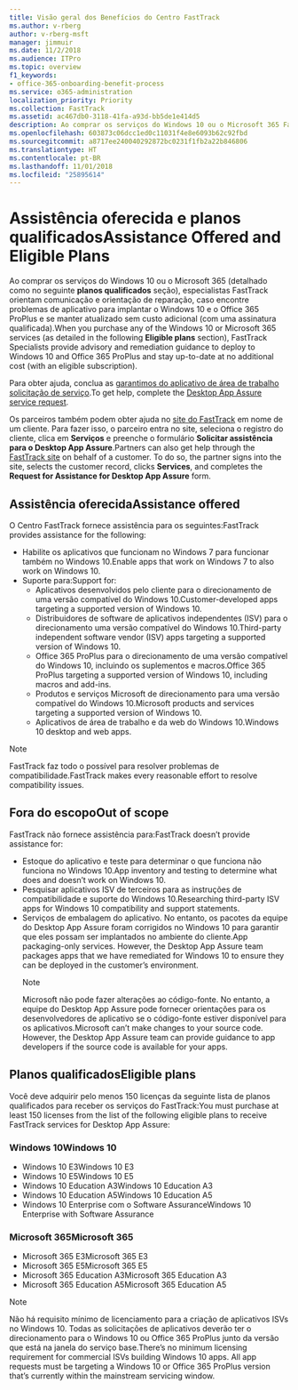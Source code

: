 ```yaml
---
title: Visão geral dos Benefícios do Centro FastTrack
ms.author: v-rberg
author: v-rberg-msft
manager: jimmuir
ms.date: 11/2/2018
ms.audience: ITPro
ms.topic: overview
f1_keywords:
- office-365-onboarding-benefit-process
ms.service: o365-administration
localization_priority: Priority
ms.collection: FastTrack
ms.assetid: ac467db0-3118-41fa-a93d-bb5de1e414d5
description: Ao comprar os serviços do Windows 10 ou o Microsoft 365 FastTrack especialistas oferecem comunicação e orientação de reparação para implantar para Windows 10 e no Office 365 ProPlus e a se manter atualizado sem custo adicional (com uma assinatura qualificada).
ms.openlocfilehash: 603873c06dcc1ed0c11031f4e8e6093b62c92fbd
ms.sourcegitcommit: a8717ee240040292872bc0231f1fb2a22b846806
ms.translationtype: HT
ms.contentlocale: pt-BR
ms.lasthandoff: 11/01/2018
ms.locfileid: "25895614"
---
```

# <a name="assistance-offered-and-eligible-plans"></a><span data-ttu-id="7bce2-103">Assistência oferecida e planos qualificados</span><span class="sxs-lookup"><span data-stu-id="7bce2-103">Assistance Offered and Eligible Plans</span></span>   

<span data-ttu-id="7bce2-104">Ao comprar os serviços do Windows 10 ou o Microsoft 365 (detalhado como no seguinte **planos qualificados** seção), especialistas FastTrack orientam comunicação e orientação de reparação, caso encontre problemas de aplicativo para implantar o Windows 10 e o Office 365 ProPlus e se manter atualizado sem custo adicional (com uma assinatura qualificada).</span><span class="sxs-lookup"><span data-stu-id="7bce2-104">When you purchase any of the Windows 10 or Microsoft 365 services (as detailed in the following **Eligible plans** section), FastTrack Specialists provide advisory and remediation guidance to deploy to Windows 10 and Office 365 ProPlus and stay up-to-date at no additional cost (with an eligible subscription).</span></span>

<span data-ttu-id="7bce2-105">Para obter ajuda, conclua as [garantimos do aplicativo de área de trabalho solicitação de serviço](https://go.microsoft.com/fwlink/?linkid=2022721).</span><span class="sxs-lookup"><span data-stu-id="7bce2-105">To get help, complete the [Desktop App Assure service request](https://go.microsoft.com/fwlink/?linkid=2022721).</span></span>

<span data-ttu-id="7bce2-p101">Os parceiros também podem obter ajuda no [site do FastTrack](https://go.microsoft.com/fwlink/?linkid=780698) em nome de um cliente. Para fazer isso, o parceiro entra no site, seleciona o registro do cliente, clica em **Serviços** e preenche o formulário **Solicitar assistência para o Desktop App Assure**.</span><span class="sxs-lookup"><span data-stu-id="7bce2-p101">Partners can also get help through the [FastTrack site](https://go.microsoft.com/fwlink/?linkid=780698) on behalf of a customer. To do so, the partner signs into the site, selects the customer record, clicks **Services**, and completes the **Request for Assistance for Desktop App Assure** form.</span></span>

## <a name="assistance-offered"></a><span data-ttu-id="7bce2-108">Assistência oferecida</span><span class="sxs-lookup"><span data-stu-id="7bce2-108">Assistance offered</span></span>

<span data-ttu-id="7bce2-109">O Centro FastTrack fornece assistência para os seguintes:</span><span class="sxs-lookup"><span data-stu-id="7bce2-109">FastTrack provides assistance for the following:</span></span>
- <span data-ttu-id="7bce2-110">Habilite os aplicativos que funcionam no Windows 7 para funcionar também no Windows 10.</span><span class="sxs-lookup"><span data-stu-id="7bce2-110">Enable apps that work on Windows 7 to also work on Windows 10.</span></span>
- <span data-ttu-id="7bce2-111">Suporte para:</span><span class="sxs-lookup"><span data-stu-id="7bce2-111">Support for:</span></span>
    - <span data-ttu-id="7bce2-112">Aplicativos desenvolvidos pelo cliente para o direcionamento de uma versão compatível do Windows 10.</span><span class="sxs-lookup"><span data-stu-id="7bce2-112">Customer-developed apps targeting a supported version of Windows 10.</span></span>
    - <span data-ttu-id="7bce2-113">Distribuidores de software de aplicativos independentes (ISV) para o direcionamento uma versão compatível do Windows 10.</span><span class="sxs-lookup"><span data-stu-id="7bce2-113">Third-party independent software vendor (ISV) apps targeting a supported version of Windows 10.</span></span>
    - <span data-ttu-id="7bce2-114">Office 365 ProPlus para o direcionamento de uma versão compatível do Windows 10, incluindo os suplementos e macros.</span><span class="sxs-lookup"><span data-stu-id="7bce2-114">Office 365 ProPlus targeting a supported version of Windows 10, including macros and add-ins.</span></span>
    - <span data-ttu-id="7bce2-115">Produtos e serviços Microsoft de direcionamento para uma versão compatível do Windows 10.</span><span class="sxs-lookup"><span data-stu-id="7bce2-115">Microsoft products and services targeting a supported version of Windows 10.</span></span>
    - <span data-ttu-id="7bce2-116">Aplicativos de área de trabalho e da web do Windows 10.</span><span class="sxs-lookup"><span data-stu-id="7bce2-116">Windows 10 desktop and web apps.</span></span>
> [!NOTE]
> <span data-ttu-id="7bce2-117">FastTrack faz todo o possível para resolver problemas de compatibilidade.</span><span class="sxs-lookup"><span data-stu-id="7bce2-117">FastTrack makes every reasonable effort to resolve compatibility issues.</span></span> 

## <a name="out-of-scope"></a><span data-ttu-id="7bce2-118">Fora do escopo</span><span class="sxs-lookup"><span data-stu-id="7bce2-118">Out of scope</span></span>

<span data-ttu-id="7bce2-119">FastTrack não fornece assistência para:</span><span class="sxs-lookup"><span data-stu-id="7bce2-119">FastTrack doesn’t provide assistance for:</span></span>
- <span data-ttu-id="7bce2-120">Estoque do aplicativo e teste para determinar o que funciona não funciona no Windows 10.</span><span class="sxs-lookup"><span data-stu-id="7bce2-120">App inventory and testing to determine what does and doesn’t work on Windows 10.</span></span>
- <span data-ttu-id="7bce2-121">Pesquisar aplicativos ISV de terceiros para as instruções de compatibilidade e suporte do Windows 10.</span><span class="sxs-lookup"><span data-stu-id="7bce2-121">Researching third-party ISV apps for Windows 10 compatibility and support statements.</span></span>
- <span data-ttu-id="7bce2-p102">Serviços de embalagem do aplicativo. No entanto, os pacotes da equipe do Desktop App Assure foram corrigidos no Windows 10 para garantir que eles possam ser implantados no ambiente do cliente.</span><span class="sxs-lookup"><span data-stu-id="7bce2-p102">App packaging-only services. However, the Desktop App Assure team packages apps that we have remediated for Windows 10 to ensure they can be deployed in the customer’s environment.</span></span>
    > [!NOTE]
    > <span data-ttu-id="7bce2-p103">Microsoft não pode fazer alterações ao código-fonte. No entanto, a equipe do Desktop App Assure pode fornecer orientações para os desenvolvedores de aplicativo se o código-fonte estiver disponível para os aplicativos.</span><span class="sxs-lookup"><span data-stu-id="7bce2-p103">Microsoft can’t make changes to your source code. However, the Desktop App Assure team can provide guidance to app developers if the source code is available for your apps.</span></span>

 
## <a name="eligible-plans"></a><span data-ttu-id="7bce2-126">Planos qualificados</span><span class="sxs-lookup"><span data-stu-id="7bce2-126">Eligible plans</span></span>

<span data-ttu-id="7bce2-127">Você deve adquirir pelo menos 150 licenças da seguinte lista de planos qualificados para receber os serviços do FastTrack:</span><span class="sxs-lookup"><span data-stu-id="7bce2-127">You must purchase at least 150 licenses from the list of the following eligible plans to receive FastTrack services for Desktop App Assure:</span></span>

### <a name="windows-10"></a><span data-ttu-id="7bce2-128">Windows 10</span><span class="sxs-lookup"><span data-stu-id="7bce2-128">Windows 10</span></span>
- <span data-ttu-id="7bce2-129">Windows 10 E3</span><span class="sxs-lookup"><span data-stu-id="7bce2-129">Windows 10 E3</span></span>
- <span data-ttu-id="7bce2-130">Windows 10 E5</span><span class="sxs-lookup"><span data-stu-id="7bce2-130">Windows 10 E5</span></span>
- <span data-ttu-id="7bce2-131">Windows 10 Education A3</span><span class="sxs-lookup"><span data-stu-id="7bce2-131">Windows 10 Education A3</span></span>
- <span data-ttu-id="7bce2-132">Windows 10 Education A5</span><span class="sxs-lookup"><span data-stu-id="7bce2-132">Windows 10 Education A5</span></span> 
- <span data-ttu-id="7bce2-133">Windows 10 Enterprise com o Software Assurance</span><span class="sxs-lookup"><span data-stu-id="7bce2-133">Windows 10 Enterprise with Software Assurance</span></span>

### <a name="microsoft-365"></a><span data-ttu-id="7bce2-134">Microsoft 365</span><span class="sxs-lookup"><span data-stu-id="7bce2-134">Microsoft 365</span></span>
- <span data-ttu-id="7bce2-135">Microsoft 365 E3</span><span class="sxs-lookup"><span data-stu-id="7bce2-135">Microsoft 365 E3</span></span>
- <span data-ttu-id="7bce2-136">Microsoft 365 E5</span><span class="sxs-lookup"><span data-stu-id="7bce2-136">Microsoft 365 E5</span></span>
- <span data-ttu-id="7bce2-137">Microsoft 365 Education A3</span><span class="sxs-lookup"><span data-stu-id="7bce2-137">Microsoft 365 Education A3</span></span>
- <span data-ttu-id="7bce2-138">Microsoft 365 Education A5</span><span class="sxs-lookup"><span data-stu-id="7bce2-138">Microsoft 365 Education A5</span></span>

> [!NOTE]
> <span data-ttu-id="7bce2-p104">Não há requisito mínimo de licenciamento para a criação de aplicativos ISVs no Windows 10. Todas as solicitações de aplicativos deverão ter o direcionamento para o Windows 10 ou Office 365 ProPlus junto da versão que está na janela do serviço base.</span><span class="sxs-lookup"><span data-stu-id="7bce2-p104">There’s no minimum licensing requirement for commercial ISVs building Windows 10 apps. All app requests must be targeting a Windows 10 or Office 365 ProPlus version that’s currently within the mainstream servicing window.</span></span> 
